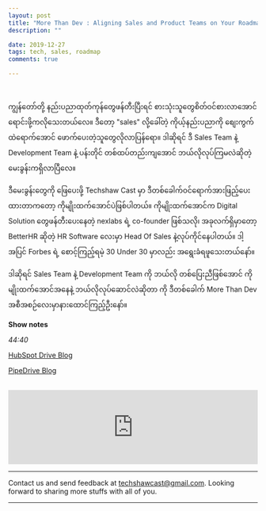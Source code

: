 ```yaml
---
layout: post
title: "More Than Dev : Aligning Sales and Product Teams on Your Roadmap"
description: ""

date: 2019-12-27
tags: tech, sales, roadmap
comments: true

--- 
```


<br/>
    
ကျွန်တော်တို့ နည်းပညာထုတ်ကုန်တွေဖန်တီးပြီးရင်  စားသုံးသူတွေစိတ်ဝင်စားလာအောင် ရောင်းဖို့ကလိုသေးတယ်လေ။ ဒီတော့ "sales" လို့ခေါ်တဲ့ ကိုယ့်နည်းပညာကို စျေးကွက်ထဲရောက်အောင် ဖောက်ပေးတဲ့သူတွေလိုလာပြန်ရော။ ဒါဆိုရင် ဒီ Sales Team နဲ့ Development Team နဲ့  ပန်းတိုင် တစ်ထပ်တည်းကျအောင် ဘယ်လိုလုပ်ကြမလဲဆိုတဲ့ မေးခွန်းကရှိလာပြီလေ။

ဒီမေးခွန်းတွေကို ဖြေပေးဖို့ Techshaw Cast မှာ ဒီတစ်ခေါက်ဝင်ရောက်အားဖြည့်ပေးထားတာကတော့ ကိုမျိုးထက်အောင်ပဲဖြစ်ပါတယ်။ ကိုမျိုးထက်အောင်က Digital Solution တွေဖန်တီးပေးနေတဲ့ nexlabs ရဲ့ co-founder ဖြစ်သလို၊ အခုလက်ရှိမှာတော့  BetterHR ဆိုတဲ့ HR Software လေးမှာ Head Of Sales နဲ့လုပ်ကိုင်နေပါတယ်။ ဒါ့အပြင် Forbes ရဲ့ စောင့်ကြည့်ရမဲ့ 30 Under 30 မှာလည်း အရွေးခံရဖူသေးတယ်နော်။

ဒါဆိုရင် Sales Team နဲ့ Development Team ကို ဘယ်လို တစ်ပြေးညီဖြစ်အောင် ကိုမျိုးထက်အောင်အနေနဲ့ ဘယ်လိုလုပ်ဆောင်လဲဆိုတာ ကို ဒီတစ်ခေါက် More Than Dev အစီအစဉ်လေးမှာနားထောင်ကြည့်ဦးနော်။



**Show notes**

*44:40*

[HubSpot Drive Blog](https://blog.hubspot.com)

[PipeDrive Blog](https://www.pipedrive.com/en/blog)


<br/>

<iframe src="https://anchor.fm/techshaw/embed/episodes/More-Than-Dev--Aligning-Sales-and-Product-Teams-on-Your-Roadmap-e9rah2" hheight="102px" width="100%" frameborder="0" scrolling="no"></iframe>


***



Contact us and send feedback at [techshawcast@gmail.com](mailto:techshawcast@gmail.com). Looking forward to sharing more stuffs with all of you.

---